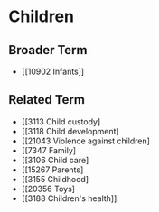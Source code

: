 # Children  

## Broader Term

- [[10902 Infants]]  

## Related Term

- [[3113 Child custody]
- [[3118 Child development]
- [[21043 Violence against children]
- [[7347 Family]
- [[3106 Child care]
- [[15267 Parents]
- [[3155 Childhood]
- [[20356 Toys]
- [[3188 Children's health]]  


